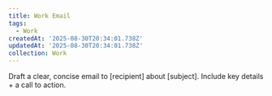 ```yaml
---
title: Work Email
tags:
  - Work
createdAt: '2025-08-30T20:34:01.738Z'
updatedAt: '2025-08-30T20:34:01.738Z'
collection: Work
---
```

Draft a clear, concise email to [recipient] about [subject]. Include key details + a call to action.
